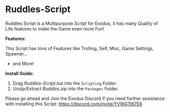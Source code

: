 # Ruddles-Script


Ruddles Script is a Multipurpose Script for Exodus, it has many Quality of Life features to make the Game even more Fun!



**Features:**

This Script has tons of Features like Trolling, Self, Misc, Game Settings, Spawner...

 + and More!


**Install Guide:**

1) Drag *Ruddles-Script.lua* into the ``Scripting`` Folder.
2) Unzip/Extract *Ruddles.zip* into the ``Packages`` Folder.


Please go ahead and Join the Exodus Discord if you need further assistance with installing this Script: https://discord.com/invite/YVWGTt87E8
